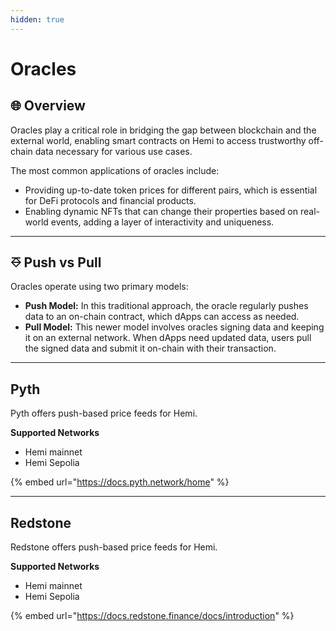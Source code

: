 ```yaml
---
hidden: true
---
```


# Oracles

## 🌐 Overview <a href="#redstone" id="redstone"></a>

Oracles play a critical role in bridging the gap between blockchain and the external world, enabling smart contracts on Hemi to access trustworthy off-chain data necessary for various use cases.&#x20;

The most common applications of oracles include:

* Providing up-to-date token prices for different pairs, which is essential for DeFi protocols and financial products.
* Enabling dynamic NFTs that can change their properties based on real-world events, adding a layer of interactivity and uniqueness.

***

## ⎑ Push vs Pull

Oracles operate using two primary models:

* **Push Model:** In this traditional approach, the oracle regularly pushes data to an on-chain contract, which dApps can access as needed.
* **Pull Model:** This newer model involves oracles signing data and keeping it on an external network. When dApps need updated data, users pull the signed data and submit it on-chain with their transaction.

***

## Pyth <a href="#redstone" id="redstone"></a>

Pyth offers push-based price feeds for Hemi.&#x20;

**Supported Networks**

* Hemi mainnet
* Hemi Sepolia

{% embed url="https://docs.pyth.network/home" %}

***

## Redstone <a href="#redstone" id="redstone"></a>

Redstone offers push-based price feeds for Hemi.&#x20;

**Supported Networks**

* Hemi mainnet
* Hemi Sepolia

{% embed url="https://docs.redstone.finance/docs/introduction" %}
